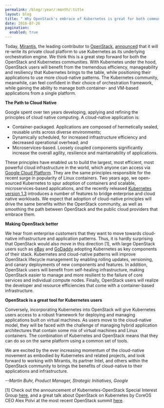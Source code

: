 ```yaml
---
permalink: /blog/:year/:month/:title
layout: blog
title: " Why OpenStack's embrace of Kubernetes is great for both communities "
date: 2016-07-26
pagination:
  enabled: true
---
```

Today, [Mirantis](https://www.mirantis.com/), the leading&nbsp;contributor&nbsp;to [OpenStack](http://stackalytics.com/?release=mitaka), [announced](https://techcrunch.com/2016/07/25/openstack-will-soon-be-able-to-run-on-top-of-kubernetes/) that it will re-write its private cloud platform to use Kubernetes as its underlying orchestration engine. We think this is a great step forward for both the OpenStack and Kubernetes communities. With Kubernetes under the hood, OpenStack users will benefit from the tremendous efficiency, manageability and resiliency that Kubernetes brings to the table, while positioning their applications to use more cloud-native patterns. The Kubernetes community, meanwhile, can feel confident in their choice of orchestration framework, while gaining the ability to manage both container- and VM-based applications from a single platform.  

**The Path to Cloud Native**  

Google spent over ten years developing, applying and refining the principles of cloud native computing. A cloud-native application is:  

- Container-packaged. Applications are composed of hermetically sealed, reusable units across diverse environments;
- Dynamically scheduled, for increased infrastructure efficiency and decreased operational overhead; and&nbsp;
- Microservices-based. Loosely coupled components significantly increase the overall agility, resilience and maintainability of applications.

These principles have enabled us to build the largest, most efficient, most powerful cloud infrastructure in the world, which anyone can access via [Google Cloud Platform](http://cloud.google.com/). They are the same principles responsible for the recent surge in popularity of Linux containers. Two years ago, we open-sourced Kubernetes to spur adoption of containers and scalable, microservices-based applications, and the recently released [Kubernetes version 1.3](http://blog.kubernetes.io/2016/07/kubernetes-1.3-bridging-cloud-native-and-enterprise-workloads.html) introduces a number of features to bridge enterprise and cloud native workloads. We expect that adoption of cloud-native principles will drive the same benefits within the OpenStack community, as well as smoothing the path between OpenStack and the public cloud providers that embrace them.  

**Making OpenStack better**  

We hear from enterprise customers that they want to move towards cloud-native infrastructure and application patterns. Thus, it is hardly surprising that OpenStack would also move in this direction [1], with large OpenStack users such as [eBay](http://fortune.com/2016/04/23/ebay-parlays-new-age-tools/) and [GoDaddy](http://thenewstack.io/tns-analysts-show-95-consider-containerizing-openstack/) adopting Kubernetes as key components of their stack. Kubernetes and cloud-native patterns will improve OpenStack lifecycle management by enabling rolling updates, versioning, and canary deployments of new components and features. In addition, OpenStack users will benefit from self-healing infrastructure, making OpenStack easier to manage and more resilient to the failure of core services and individual compute nodes. Finally, OpenStack users will realize the developer and resource efficiencies that come with a container-based infrastructure.  

**OpenStack is a great tool for Kubernetes users**  

Conversely, incorporating Kubernetes into OpenStack will give Kubernetes users access to a robust framework for deploying and managing applications built on virtual machines. As users move to the cloud-native model, they will be faced with the challenge of managing hybrid application architectures that contain some mix of virtual machines and Linux containers. The combination of Kubernetes and OpenStack means that they can do so on the same platform using a common set of tools.  

We are excited by the ever increasing momentum of the cloud-native movement as embodied by Kubernetes and related projects, and look forward to working with Mirantis, its partner Intel, and others within the OpenStack community to brings the benefits of cloud-native to their applications and infrastructure.  


_--Martin Buhr, Product Manager, Strategic Initiatives, Google_  

[1] Check out the announcement of Kubernetes-OpenStack Special Interest Group [here](http://blog.kubernetes.io/2016/04/introducing-kubernetes-openstack-sig.html), and a great talk about OpenStack on Kubernetes by CoreOS CEO Alex Polvi at the most recent OpenStack summit [here](https://www.youtube.com/watch?v=e-j9FOO-i84).  
